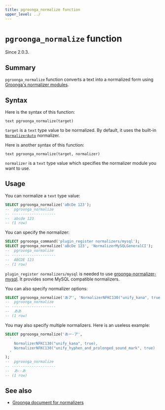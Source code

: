```yaml
---
title: pgroonga_normalize function
upper_level: ../
---
```


# `pgroonga_normalize` function

Since 2.0.3.

## Summary

`pgroonga_normalize` function converts a text into a normalized form using [Groonga's normalizer modules][groonga-normalizers].

## Syntax

Here is the syntax of this function:

```text
text pgroonga_normalize(target)
```

`target` is a `text` type value to be normalized. By default, it uses the built-in [`NormalizerAuto`][groonga-normalizer-auto] normalizer.

Here is another syntax of this function:

```text
text pgroonga_normalize(target, normalizer)
```

`normalizer` is a `text` type value which specifies the normalizer module you want to use.

## Usage

You can normalize a `text` type value:

```sql
SELECT pgroonga_normalize('aBcDe 123');
--  pgroonga_normalize 
-- --------------------
--  abcde 123
-- (1 row)
```

You can specify the normalizer:

```sql
SELECT pgroonga_command('plugin_register normalizers/mysql');
SELECT pgroonga_normalize('aBcDe 123', 'NormalizerMySQLGeneralCI');
--  pgroonga_normalize 
-- --------------------
--  ABCDE 123
-- (1 row)
```

`plugin_register normalizers/mysql` is needed to use [groonga-normalizer-mysql][groonga-normalizer-mysql]. It provides some MySQL compatible normalizers.

You can also specify normalizer options:

```sql
SELECT pgroonga_normalize('あア', 'NormalizerNFKC130("unify_kana", true)');
--  pgroonga_normalize 
-- --------------------
--  ああ
-- (1 row)
```

You may also specify multiple normalizers. Here is an useless example:

```sql
SELECT pgroonga_normalize('あー-ア', 
  '
    NormalizerNFKC130("unify_kana", true),
    NormalizerNFKC130("unify_hyphen_and_prolonged_sound_mark", true)
  '
);
--  pgroonga_normalize 
-- --------------------
--  あ--あ
-- (1 row)
```

## See also

  * [Groonga document for normalizers][groonga-normalizers]

[groonga-normalizers]:http://groonga.org/docs/reference/normalizers.html

[groonga-normalizer-auto]:http://groonga.org/docs/reference/normalizers.html#normalizer-auto

[groonga-normalizer-mysql]:https://github.com/groonga/groonga-normalizer-mysql
